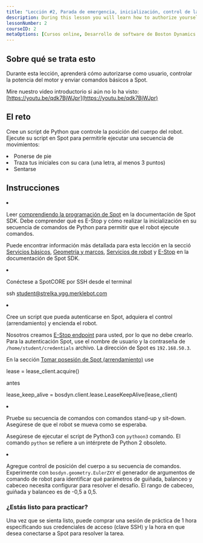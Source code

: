 ```yaml
---
title: "Lección #2, Parada de emergencia, inicialización, control de la posición del cuerpo"
description: During this lesson you will learn how to authorize yourself as a user, get motor power control and send basic commands to Spot.
lessonNumber: 2
courseID: 2
metaOptions: [Cursos online, Desarrollo de software de Boston Dynamics Spot]
---
```


<section class="container__narrow">

## Sobre qué se trata esto

Durante esta lección, aprenderá cómo autorizarse como usuario, controlar la potencia del motor y enviar comandos básicos a Spot.

Mire nuestro video introductorio si aún no lo ha visto: [https://youtu.be/qdk7BjWJpr](https://youtu.be/qdk7BjWJpr)

</section>


<section class="container__narrow">

## El reto

Cree un script de Python que controle la posición del cuerpo del robot. Ejecute su script en Spot para permitirle ejecutar una secuencia de movimientos:

<List type="numbers">
<li>Ponerse de pie</li>
<li>Traza tus iniciales con su cara (una letra, al menos 3 puntos)</li>
<li>Sentarse</li>
</List>

</section>

<section class="container__reg">

## Instrucciones

<List type="numbers">

<li>

Leer [comprendiendo la programación de Spot](https://dev.bostondynamics.com/docs/python/understanding_spot_programming) en la documentación de Spot SDK. Debe comprender qué es E-Stop y cómo realizar la inicialización en su secuencia de comandos de Python para permitir que el robot ejecute comandos.

Puede encontrar información más detallada para esta lección en la secció [Servicios básicos](https://dev.bostondynamics.com/docs/concepts/base_services), [Geometría y marcos](https://dev.bostondynamics.com/docs/concepts/geometry_and_frames), [Servicios de robot](https://dev.bostondynamics.com/docs/concepts/robot_services) y [E-Stop](https://dev.bostondynamics.com/docs/concepts/estop_service) en la documentación de Spot SDK. 


</li>

<li>

Conéctese a SpotCORE por SSH desde el terminal

<lessonCodeWrapper language="bash">ssh student@strelka.ygg.merklebot.com</lessonCodeWrapper>

</li>

<li>

Cree un script que pueda autenticarse en Spot, adquiera el control (arrendamiento) y encienda el robot.

Nosotros creamos [E-Stop endpoint](https://dev.bostondynamics.com/python/examples/estop/readme) para usted, por lo que no debe crearlo. Para la autenticación Spot, use el nombre de usuario y la contraseña de <code>/home/student/credentials</code> archivo. La dirección de Spot es <code>192.168.50.3</code>.

En la sección [Tomar posesión de Spot (arrendamiento)](https://dev.bostondynamics.com/docs/python/understanding_spot_programming#taking-ownership-of-spot-leases) use

<lessonCodeWrapper language="python">lease = lease_client.acquire()</lessonCodeWrapper>

antes

<lessonCodeWrapper language="python" codeClass="big-code">lease_keep_alive = bosdyn.client.lease.LeaseKeepAlive(lease_client)</lessonCodeWrapper>

</li>

<li>

Pruebe su secuencia de comandos con comandos stand-up y sit-down. Asegúrese de que el robot se mueva como se esperaba.

Asegúrese de ejecutar el script de Python3 con <code>pythoon3</code> comando. El comando <code>python</code> se refiere a un intérprete de Python 2 obsoleto.

</li>

<li>

Agregue control de posición del cuerpo a su secuencia de comandos. Experimente con <code>bosdyn.geometry.EulerZXY</code> el generador de argumentos de comando de robot para identificar qué parámetros de guiñada, balanceo y cabeceo necesita configurar para resolver el desafío. El rango de cabeceo, guiñada y balanceo es de -0,5 a 0,5.

</li>

</List>
</section>

<section class="container__narrow">

### ¿Estás listo para practicar?

Una vez que se sienta listo, puede comprar una sesión de práctica de 1 hora especificando sus credenciales de acceso (clave SSH) y la hora en que desea conectarse a Spot para resolver la tarea.

##### <LessonButtonLink src="https://dapp.spot-sdk.education/#/checkout" text="Alquile un Spot" />

</section>